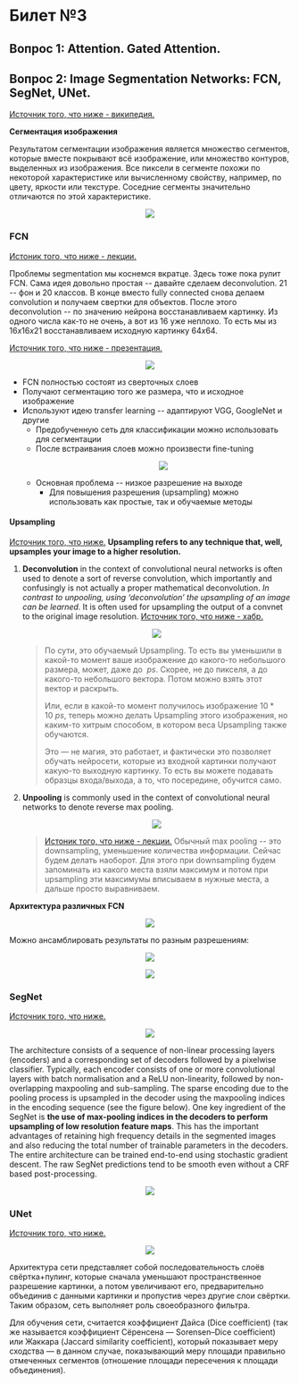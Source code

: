 # Билет №3
## Вопрос 1: Attention. Gated Attention.
## Вопрос 2: Image Segmentation Networks: FCN, SegNet, UNet.

[Источник того, что ниже - википедия.]()

**Сегментация изображения**

Результатом сегментации изображения является множество сегментов, которые вместе покрывают всё изображение, или множество контуров, выделенных из изображения. Все пиксели в сегменте похожи по некоторой характеристике или вычисленному свойству, например, по цвету, яркости или текстуре. Соседние сегменты значительно отличаются по этой характеристике.

<p align="center">
  <img src = "https://github.com/natalymr/dl-notes/blob/master/pictures/question_3/segmentation.png?raw=true">
</p>

### FCN

[Истоник того, что ниже - лекции.](https://docs.google.com/document/d/1nRC4KPQAxBrNBLu8Jr7Ii_xa5ztsmN6ZupraCeYUIVQ/edit#heading=h.1txw3rlwi08z)

Проблемы segmentation мы коснемся вкратце. Здесь тоже пока рулит FCN. Сама идея довольно простая -- давайте сделаем deconvolution. $21$ -- фон и $20$ классов. В конце вместо fully connected снова делаем convolution и получаем свертки для объектов. После этого deconvolution -- по значению нейрона восстанавливаем картинку. Из одного числа как-то не очень, а вот из $16$ уже неплохо. То есть мы из $16x16x21$ восстанавливаем исходную картинку $64x64$.


[Источник того, что ниже - презентация.](http://www.machinelearning.ru/wiki/images/c/c4/NN_for_segmentation_and_Keras.pdf)

<p align="center">
  <img src = "https://github.com/natalymr/dl-notes/blob/master/pictures/question_3/FCN.png?raw=true">
</p>

* FCN полностью состоят из сверточных слоев
* Получают сегментацию того же размера, что и исходное изображение
* Используют идею transfer learning -- адаптируют VGG, GoogleNet и другие
    * Предобученную сеть для классификации можно использовать для сегментации
    * После встраивания слоев можно произвести fine-tuning
        <p align="center">
          <img src = "https://github.com/natalymr/dl-notes/blob/master/pictures/question_3/fcn1.png?raw=true">
        </p>
    * Основная проблема -- низкое разрешение на выходе
        * Для повышения разрешения (upsampling) можно использовать как простые, так и обучаемые методы

#### Upsampling

[Источник того, что ниже.](https://www.quora.com/What-is-the-difference-between-Deconvolution-Upsampling-Unpooling-and-Convolutional-Sparse-Coding)
**Upsampling refers to any technique that, well, upsamples your image to a higher resolution.**

1. **Deconvolution** in the context of convolutional neural networks is often used to denote a sort of reverse convolution, which importantly and confusingly is not actually a proper mathematical deconvolution. _In contrast to unpooling, using ‘deconvolution’ the upsampling of an image can be learned._ It is often used for upsampling the output of a convnet to the original image resolution. 
[Источник того, что ниже - хабр.](https://habr.com/company/oleg-bunin/blog/340184/)
    <p align="center">
      <img src = "https://github.com/natalymr/dl-notes/blob/master/pictures/question_3/deconv.png?raw=true">
    </p>
    
    > По сути, это обучаемый Upsampling. То есть вы уменьшили в какой-то момент ваше изображение до какого-то небольшого размера, может, даже до $\ ps$. Скорее, не до пикселя, а до какого-то небольшого вектора. Потом можно взять этот вектор и раскрыть.
    >
    > Или, если в какой-то момент получилось изображение $10*10\ ps$, теперь можно делать Upsampling этого изображения, но каким-то хитрым способом, в котором веса Upsampling также обучаются.
    >
    >Это — не магия, это работает, и фактически это позволяет обучать нейросети, которые из входной картинки получают какую-то выходную картинку. То есть вы можете подавать образцы входа/выхода, а то, что посередине, обучится само.

2. **Unpooling** is commonly used in the context of convolutional neural networks to denote reverse max pooling.
    <p align="center">
      <img src = "https://github.com/natalymr/dl-notes/blob/master/pictures/question_3/deconv1.png?raw=true">
    </p>
    
    > [Истоник того, что ниже - лекции.](https://docs.google.com/document/d/1nRC4KPQAxBrNBLu8Jr7Ii_xa5ztsmN6ZupraCeYUIVQ/edit#heading=h.1txw3rlwi08z)
    > Обычный max pooling -- это downsampling, уменьшение количества информации. Сейчас будем делать наоборот. Для этого при downsampling будем запоминать из какого места взяли максимум и потом при upsampling эти максимумы вписываем в нужные места, а дальше просто выравниваем.


**Архитектура различных FCN**
<p align="center">
  <img src = "https://github.com/natalymr/dl-notes/blob/master/pictures/question_3/fcn2.png?raw=true">
</p>

Можно ансамблировать результаты по разным разрешениям:

<p align="center">
  <img src = "https://github.com/natalymr/dl-notes/blob/master/pictures/question_3/fcn3.png?raw=true">
</p>

<p align="center">
  <img src = "https://github.com/natalymr/dl-notes/blob/master/pictures/question_3/ensemble.png?raw=true">
</p>

### SegNet
[Источник того, что ниже.](http://mi.eng.cam.ac.uk/projects/segnet/)

<p align="center">
  <img src = "https://github.com/natalymr/dl-notes/blob/master/pictures/question_3/segnet.png?raw=true">
</p>

The architecture consists of a sequence of non-linear processing layers (encoders) and a corresponding set of decoders followed by a pixelwise classifier. Typically, each encoder consists of one or more convolutional layers with batch normalisation and a ReLU non-linearity, followed by non-overlapping maxpooling and sub-sampling. The sparse encoding due to the pooling process is upsampled in the decoder using the maxpooling indices in the encoding sequence (see the figure below). One key ingredient of the SegNet is **the use of max-pooling indices in the decoders to perform upsampling of low resolution feature maps**. This has the important advantages of retaining high frequency details in the segmented images and also reducing the total number of trainable parameters in the decoders. The entire architecture can be trained end-to-end using stochastic gradient descent. The raw SegNet predictions tend to be smooth even without a CRF based post-processing.

<p align="center">
  <img src = "https://github.com/natalymr/dl-notes/blob/master/pictures/question_3/segnet1.png?raw=true">
</p>

### UNet

[Источник того, что ниже.](http://robocraft.ru/blog/machinelearning/3671.html)

<p align="center">
  <img src = "https://github.com/natalymr/dl-notes/blob/master/pictures/question_3/unet.png?raw=true">
</p>

Архитектура сети представляет собой последовательность слоёв свёртка+пулинг, которые сначала уменьшают пространственное разрешение картинки, а потом увеличивают его, предварительно объединив с данными картинки и пропустив через другие слои свёртки. Таким образом, сеть выполняет роль своеобразного фильтра.

Для обучения сети, считается коэффициент Дайса (Dice coefficient) (так же называется коэффициент Сёренсена — Sorensen–Dice coefficient) или Жаккара (Jaccard similarity coefficient), который показывает меру сходства — в данном случае, показывающий меру площади правильно отмеченных сегментов (отношение площади пересечения к площади объединения).